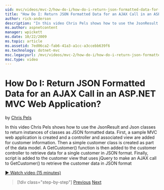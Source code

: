 ```yaml
---
uid: mvc/videos/mvc-2/how-do-i/how-do-i-return-json-formatted-data-for-an-ajax-call-in-an-aspnet-mvc-web-application
title: "How Do I: Return JSON Formatted Data for an AJAX Call in an ASP.NET MVC Web Application? | Microsoft Docs"
author: rick-anderson
description: "In this video Chris Pels shows how to use the JsonResult and Json classes to return instances of classes as JSON formatted data. First, a sample MVC web appl..."
ms.author: aspnetcontent
manager: wpickett
ms.date: 10/22/2009
ms.topic: article
ms.assetid: 7ed06ca2-fab6-41a3-a1cc-a3ccebb639f6
ms.technology: dotnet-mvc
msc.legacyurl: /mvc/videos/mvc-2/how-do-i/how-do-i-return-json-formatted-data-for-an-ajax-call-in-an-aspnet-mvc-web-application
msc.type: video
---
```

How Do I: Return JSON Formatted Data for an AJAX Call in an ASP.NET MVC Web Application?
====================
by [Chris Pels](https://twitter.com/chrispels)

In this video Chris Pels shows how to use the JsonResult and Json classes to return instances of classes as JSON formatted data. First, a sample MVC web application is created and a controller and associated view are added for customer information. Then a simple customer class is created as part of the data model. A GetCustomer() function is then added to the customer controller to retrieve data for a single customer in JSON format. Finally, script is added to the customer view that uses jQuery to make an AJAX call to GetCustomer() to retrieve the customer data in JSON format

[&#9654; Watch video (15 minutes)](https://channel9.msdn.com/Blogs/ASP-NET-Site-Videos/how-do-i-return-json-formatted-data-for-an-ajax-call-in-an-aspnet-mvc-web-application)

> [!div class="step-by-step"]
> [Previous](aspnet-mvc-how-10-minute-technical-video-for-developers.md)
> [Next](how-do-i-work-with-data-in-aspnet-mvc-partial-views.md)
